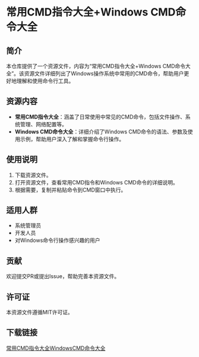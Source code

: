# 常用CMD指令大全+Windows CMD命令大全

## 简介
本仓库提供了一个资源文件，内容为“常用CMD指令大全+Windows CMD命令大全”。该资源文件详细列出了Windows操作系统中常用的CMD命令，帮助用户更好地理解和使用命令行工具。

## 资源内容
- **常用CMD指令大全**：涵盖了日常使用中常见的CMD命令，包括文件操作、系统管理、网络配置等。
- **Windows CMD命令大全**：详细介绍了Windows CMD命令的语法、参数及使用示例，帮助用户深入了解和掌握命令行操作。

## 使用说明
1. 下载资源文件。
2. 打开资源文件，查看常用CMD指令和Windows CMD命令的详细说明。
3. 根据需要，复制并粘贴命令到CMD窗口中执行。

## 适用人群
- 系统管理员
- 开发人员
- 对Windows命令行操作感兴趣的用户

## 贡献
欢迎提交PR或提出Issue，帮助完善本资源文件。

## 许可证
本资源文件遵循MIT许可证。

## 下载链接

[常用CMD指令大全WindowsCMD命令大全](https://pan.quark.cn/s/a8d92c10bfd9)